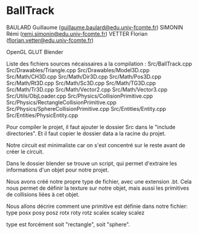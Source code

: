 # BallTrack

BAULARD Guillaume (guillaume.baulard@edu.univ-fcomte.fr)
SIMONIN Rémi (remi.simonin@edu.univ-fcomte.fr)
VETTER Florian (florian.vetter@edu.univ-fcomte.fr)

OpenGL
GLUT
Blender

Liste des fichiers sources nécaissaires a la compilation : 
Src/BallTrack.cpp
Src/Drawables/Triangle.cpp
Src/Drawables/Model3D.cpp
Src/Math/CH3D.cpp
Src/Math/Dir3D.cpp
Src/Math/Pos3D.cpp
Src/Math/Rt3D.cpp
Src/Math/Sc3D.cpp
Src/Math/TG3D.cpp
Src/Math/Tr3D.cpp
Src/Math/Vector2.cpp
Src/Math/Vector3.cpp
Src/Utils/ObjLoader.cpp
Src/Physics/CollisionPrimitive.cpp
Src/Physics/RectangleCollisionPrimitive.cpp
Src/Physics/SphereCollisionPrimitive.cpp
Src/Entities/Entity.cpp
Src/Entities/PhysicEntity.cpp

Pour compiler le projet, il faut ajouter le dossier Src dans le "include directories".
Et il faut copier le dossier data a la racine du projet.

Notre circuit est minimaliste car on s'est concentré sur le reste avant de créer le circuit.

Dans le dossier blender se trouve un script, qui permet d'extraire les informations d'un objet pour notre projet.

Nous avons créé notre propre type de fichier, avec une extension .bt.
Cela nous permet de définir la texture sur notre objet, mais aussi les primitives de collisions liées à cet objet.

Nous allons décrire comment une primitive est définie dans notre fichier:
type posx posy posz rotx roty rotz scalex scaley scalez

type est forcément soit "rectangle", soit "sphere".

